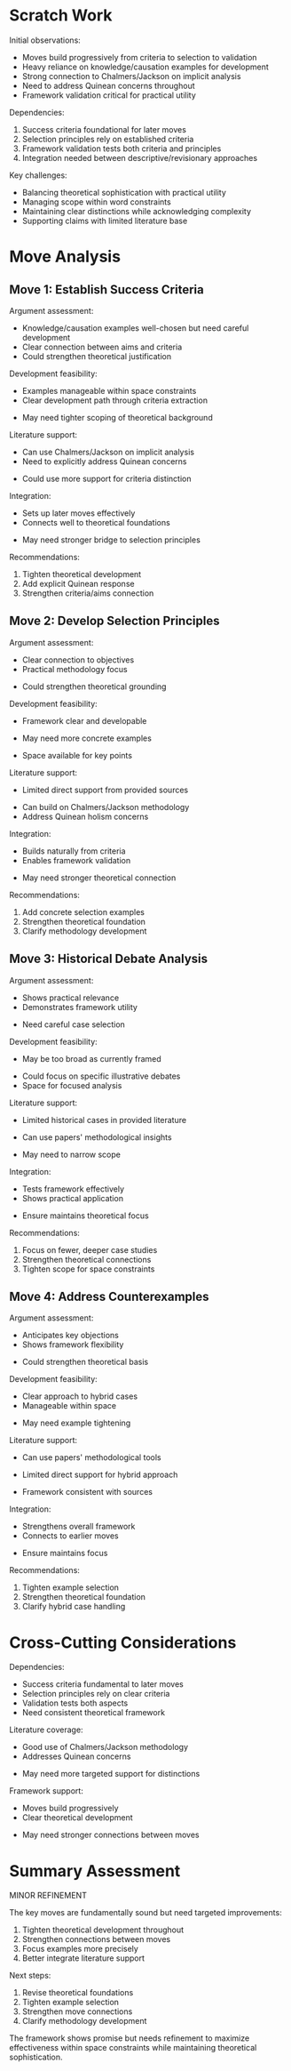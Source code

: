 # Scratch Work

Initial observations:
- Moves build progressively from criteria to selection to validation
- Heavy reliance on knowledge/causation examples for development
- Strong connection to Chalmers/Jackson on implicit analysis
- Need to address Quinean concerns throughout
- Framework validation critical for practical utility

Dependencies:
1. Success criteria foundational for later moves
2. Selection principles rely on established criteria
3. Framework validation tests both criteria and principles
4. Integration needed between descriptive/revisionary approaches

Key challenges:
- Balancing theoretical sophistication with practical utility
- Managing scope within word constraints
- Maintaining clear distinctions while acknowledging complexity
- Supporting claims with limited literature base

# Move Analysis

## Move 1: Establish Success Criteria
Argument assessment:
- Knowledge/causation examples well-chosen but need careful development
- Clear connection between aims and criteria
- Could strengthen theoretical justification

Development feasibility:
+ Examples manageable within space constraints
+ Clear development path through criteria extraction
- May need tighter scoping of theoretical background

Literature support:
+ Can use Chalmers/Jackson on implicit analysis
+ Need to explicitly address Quinean concerns
- Could use more support for criteria distinction

Integration:
+ Sets up later moves effectively
+ Connects well to theoretical foundations
- May need stronger bridge to selection principles

Recommendations:
1. Tighten theoretical development
2. Add explicit Quinean response
3. Strengthen criteria/aims connection

## Move 2: Develop Selection Principles
Argument assessment:
+ Clear connection to objectives
+ Practical methodology focus
- Could strengthen theoretical grounding

Development feasibility:
+ Framework clear and developable
- May need more concrete examples
+ Space available for key points

Literature support:
- Limited direct support from provided sources
+ Can build on Chalmers/Jackson methodology
+ Address Quinean holism concerns

Integration:
+ Builds naturally from criteria
+ Enables framework validation
- May need stronger theoretical connection

Recommendations:
1. Add concrete selection examples
2. Strengthen theoretical foundation
3. Clarify methodology development

## Move 3: Historical Debate Analysis
Argument assessment:
+ Shows practical relevance
+ Demonstrates framework utility
- Need careful case selection

Development feasibility:
- May be too broad as currently framed
+ Could focus on specific illustrative debates
+ Space for focused analysis

Literature support:
- Limited historical cases in provided literature
+ Can use papers' methodological insights
- May need to narrow scope

Integration:
+ Tests framework effectively
+ Shows practical application
- Ensure maintains theoretical focus

Recommendations:
1. Focus on fewer, deeper case studies
2. Strengthen theoretical connections
3. Tighten scope for space constraints

## Move 4: Address Counterexamples
Argument assessment:
+ Anticipates key objections
+ Shows framework flexibility
- Could strengthen theoretical basis

Development feasibility:
+ Clear approach to hybrid cases
+ Manageable within space
- May need example tightening

Literature support:
+ Can use papers' methodological tools
- Limited direct support for hybrid approach
+ Framework consistent with sources

Integration:
+ Strengthens overall framework
+ Connects to earlier moves
- Ensure maintains focus

Recommendations:
1. Tighten example selection
2. Strengthen theoretical foundation
3. Clarify hybrid case handling

# Cross-Cutting Considerations

Dependencies:
- Success criteria fundamental to later moves
- Selection principles rely on clear criteria
- Validation tests both aspects
- Need consistent theoretical framework

Literature coverage:
+ Good use of Chalmers/Jackson methodology
+ Addresses Quinean concerns
- May need more targeted support for distinctions

Framework support:
+ Moves build progressively
+ Clear theoretical development
- May need stronger connections between moves

# Summary Assessment
MINOR REFINEMENT

The key moves are fundamentally sound but need targeted improvements:
1. Tighten theoretical development throughout
2. Strengthen connections between moves
3. Focus examples more precisely
4. Better integrate literature support

Next steps:
1. Revise theoretical foundations
2. Tighten example selection
3. Strengthen move connections
4. Clarify methodology development

The framework shows promise but needs refinement to maximize effectiveness within space constraints while maintaining theoretical sophistication.